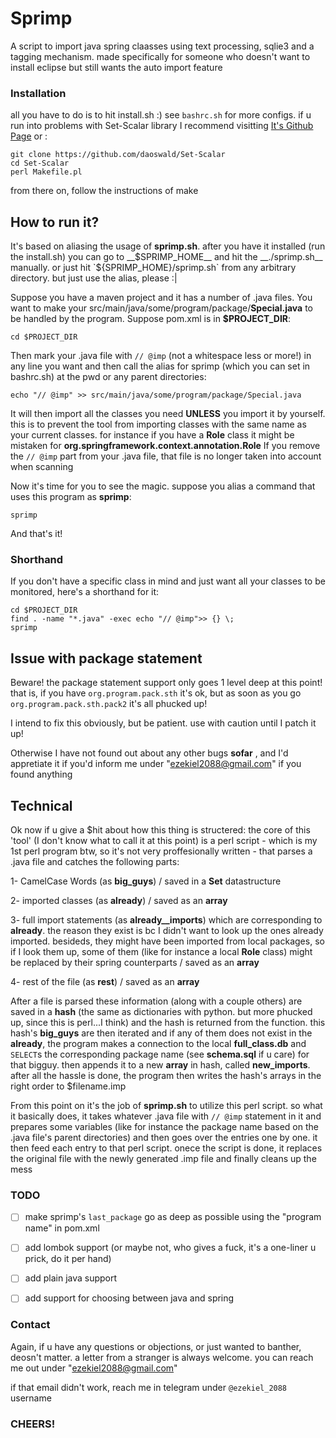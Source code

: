 # Sprimp

A script to import java spring claasses using text processing, sqlie3 and a tagging mechanism. made specifically
for someone who doesn't want to install eclipse but still wants the auto import feature

### Installation

all you have to do is to hit install.sh :) see `bashrc.sh` for more configs. if u run into problems with Set-Scalar library
I recommend visitting [It's Github Page](https://github.com/daoswald/Set-Scalar) or :
```
git clone https://github.com/daoswald/Set-Scalar
cd Set-Scalar
perl Makefile.pl
```
from there on, follow the instructions of make

## How to run it?

It's based on aliasing the usage of __sprimp.sh__. after you have it installed (run the install.sh) you can go to __$SPRIMP_HOME__
and hit the __./sprimp.sh__ manually. or just hit `${SPRIMP_HOME}/sprimp.sh` from any arbitrary directory. but just use the alias,
please :|

Suppose you have a maven project and it has a number of .java files. You want to make your 
src/main/java/some/program/package/__Special.java__ to be handled by the program. Suppose pom.xml is in __$PROJECT_DIR__:
```
cd $PROJECT_DIR
```
Then mark your .java file with `// @imp` (not a whitespace less or more!) in any line you want 
and then call the alias for sprimp (which you can set in bashrc.sh) at the pwd or any parent directories:
```
echo "// @imp" >> src/main/java/some/program/package/Special.java
```
It will then import all the classes you need **UNLESS** you import it by yourself. this is to prevent the tool from
importing classes with the same name as your current classes. for instance if you have a __Role__ class it might be mistaken
for __org.springframework.context.annotation.Role__
If you remove the `// @imp` part from your .java file, that file is no longer taken into account when scanning

Now it's time for you to see the magic. suppose you alias a command that uses this program as __sprimp__:
```
sprimp
```
And that's it!

### Shorthand
If you don't have a specific class in mind and just want all your classes to be monitored, here's a shorthand for it:
```
cd $PROJECT_DIR
find . -name "*.java" -exec echo "// @imp">> {} \;
sprimp
```

## Issue with package statement
Beware! the package statement support only goes 1 level deep at this point! that is, if you have `org.program.pack.sth` it's ok,
but as soon as you go `org.program.pack.sth.pack2` it's all phucked up!

I intend to fix this obviously, but be patient. use with caution until I patch it up!

Otherwise I have not found out about any other bugs __sofar__ , and I'd appretiate it if you'd inform me under "ezekiel2088@gmail.com" if you found anything

## Technical

Ok now if u give a $hit about how this thing is structered: the core of this 'tool' (I don't know what to call it at this point) is
a perl script - which is my 1st perl program btw, so it's not very proffesionally written - that parses a .java file and catches the
following parts:

1- 	CamelCase Words (as __big_guys__) / saved in a __Set__ datastructure

2- 	imported classes (as __already__) / saved as an __array__

3- 	full import statements (as __already__imports__)  which are corresponding to __already__. the reason they exist is bc I didn't want to look up the ones
		already imported. besideds, they might have been imported from local packages, so if I look them up, some of them (like for instance a local __Role__ class)
		might be replaced by their spring counterparts / saved as an __array__

4- 	rest of the file  (as __rest__) / saved as an __array__

After a file is parsed these information (along with a couple others) are saved in a __hash__ (the same as dictionaries with python. but more phucked up, since this
is perl...I think) and the hash is returned from the function. this hash's __big_guys__ are then iterated and if any of them does not exist in the __already__, the program
makes a connection to the local __full_class.db__ and `SELECT`s the corresponding package name (see __schema.sql__ if u care) for that bigguy. then appends it to a 
new __array__ in hash, called __new_imports__. after all the hassle is done, the program then writes the hash's arrays in the right order to $filename.imp

From this point on it's the job of __sprimp.sh__ to utilize this perl script. so what it basically does, it takes whatever .java file with `// @imp` statement in it and
prepares some variables (like for instance the package name based on the .java file's parent directories) and then goes over the entries one by one. it then feed each entry
to that perl script. onece the script is done, it replaces the original file with the newly generated .imp file and finally cleans up the mess


### TODO
- [ ] make sprimp's `last_package` go as deep as possible using the "program name" in pom.xml
- [ ] add lombok support (or maybe not, who gives a fuck, it's a one-liner u prick, do it per hand)
- [ ] add plain java support
- [ ] add support for choosing between java and spring


### Contact
Again, if u have any questions or objections, or just wanted to banther, deosn't matter. a letter from a stranger is always welcome. you can reach me out under 
"ezekiel2088@gmail.com"

if that email didn't work, reach me in telegram under `@ezekiel_2088` username

### CHEERS!
